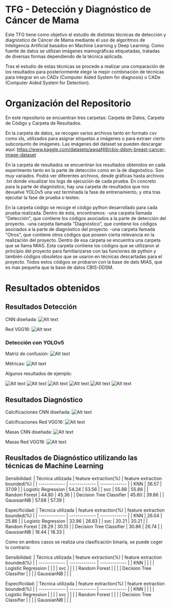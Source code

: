 # TFG - Detección y Diagnóstico de Cáncer de Mama

Este TFG tiene como objetivo el estudio de distintas técnicas de detección y diagnóstico de Cáncer de Mama mediante el uso de algoritmos de Inteligencia Artificial basados en Machine Learning y Deep Learning. Como fuente de datos se utilizan imágenes mamográficas etiquetadas, tratadas de diversas formas dependiendo de la técnica aplicada.

Tras el estudio de estas técnicas se procede a realizar una comparación de los resultados para posteriormente elegir la mejor combinación de técnicas para integrar en un CADx (Computer Aided System for diagnosis) o CADe (Computer Aided System for Detection).

# Organización del Repositorio

En este repositorio se encuentran tres carpetas: Carpeta de Datos, Carpeta de Código y Carpeta de Resultados.

En la carpeta de datos, se recogen varios archivos tanto en formato csv como xls, utilizados para asignar etiquetas a imágenes o para extraer cierto subconjunto de imágenes. Las imágenes del dataset se pueden descargar aquí: https://www.kaggle.com/datasets/awsaf49/cbis-ddsm-breast-cancer-image-dataset

En la carpeta de resultados se encuentran los resultados obtenidos en cada experimento tanto en la parte de detección como en la de diagnóstico. Son muy variados. Podrá ver diferentes archivos, desde gráficas hasta archivos .txt donde visualizar los logs de ejecución de cada prueba. En concreto para la parte de diagnóstico, hay una carpeta de resultados que nos devuelve YOLOv5 una vez terminada la fase de entrenamiento, y otra tras ejecutar la fase de prueba o testeo.

En la carpeta código se recoge el código python desarrollado para cada prueba realizada. Dentro de esta, encontramos:
  -una carpeta llamada "Detección", que contiene los códigos asociados a la parte de detección del proyecto.
  -una carpeta llamada "Diagnóstico", que contiene los códigos asociados a la parte de diagnóstico del proyecto.
  -una carpeta llamada "Otros", que contiene otros códigos que poseen cierta relevancia en la realización del proyecto. Dentro de esa carpeta se encuentra una carpeta que se llama MIAS. Esta carpeta contiene los códigos que se utilizaron al principio del proyecto para familiarizarse con las funciones de python y también códigos obsoletos que se usaron en técnicas descartadas para el proyecto. Todos estos códigos se probaron con la base de dats MIAS, que es mas pequeña que la base de datos CBIS-DDSM.

# Resultados obtenidos

## Resultados Detección

CNN diseñada:
![Alt text](https://github.com/frani1999/TFG---Detecci-n-y-Diagn-stico-de-Cancer-ce-Mama/blob/main/Resultados/Detecci%C3%B3n/My%20CNN%20and%20VGG16/Detection%20Result%20-%20My%20CNN.png)

Red VGG16:
![Alt text](https://github.com/frani1999/TFG---Detecci-n-y-Diagn-stico-de-Cancer-ce-Mama/blob/main/Resultados/Detecci%C3%B3n/My%20CNN%20and%20VGG16/Detection%20Result%20-%20VGG16.png)

### Detección con YOLOv5

Matriz de confusión:
![Alt text](https://github.com/frani1999/TFG---Detecci-n-y-Diagn-stico-de-Cancer-ce-Mama/blob/main/Resultados/Detecci%C3%B3n/YOLOv5/Train/confusion_matrix.png)

Métricas:
![Alt text](https://github.com/frani1999/TFG---Detecci-n-y-Diagn-stico-de-Cancer-ce-Mama/blob/main/Resultados/Detecci%C3%B3n/YOLOv5/Train/results.png)

Algunos resultados de ejemplo:

![Alt text](https://github.com/frani1999/TFG---Detecci-n-y-Diagn-stico-de-Cancer-ce-Mama/blob/main/Resultados/Detecci%C3%B3n/YOLOv5/Test/test1.jpg)
![Alt text](https://github.com/frani1999/TFG---Detecci-n-y-Diagn-stico-de-Cancer-ce-Mama/blob/main/Resultados/Detecci%C3%B3n/YOLOv5/Test/test11.jpg)
![Alt text](https://github.com/frani1999/TFG---Detecci-n-y-Diagn-stico-de-Cancer-ce-Mama/blob/main/Resultados/Detecci%C3%B3n/YOLOv5/Test/test19.jpg)
![Alt text](https://github.com/frani1999/TFG---Detecci-n-y-Diagn-stico-de-Cancer-ce-Mama/blob/main/Resultados/Detecci%C3%B3n/YOLOv5/Test/test22.jpg)
![Alt text](https://github.com/frani1999/TFG---Detecci-n-y-Diagn-stico-de-Cancer-ce-Mama/blob/main/Resultados/Detecci%C3%B3n/YOLOv5/Test/test33.jpg)
![Alt text](https://github.com/frani1999/TFG---Detecci-n-y-Diagn-stico-de-Cancer-ce-Mama/blob/main/Resultados/Detecci%C3%B3n/YOLOv5/Test/test5.jpg)

## Resultados Diagnóstico

Calcificaciones CNN diseñada:
![Alt text](https://github.com/frani1999/TFG---Detecci-n-y-Diagn-stico-de-Cancer-ce-Mama/blob/main/Resultados/Diagn%C3%B3stico/My%20CNN%20and%20VGG16/Calcificaciones/Calc%20Diagnosis%20My%20CNN.png)

Calcificaciones Red VGG16:
![Alt text](https://github.com/frani1999/TFG---Detecci-n-y-Diagn-stico-de-Cancer-ce-Mama/blob/main/Resultados/Diagn%C3%B3stico/My%20CNN%20and%20VGG16/Calcificaciones/Calc%20Diagnosis%20VGG16.png)

Masas CNN diseñada:
![Alt text](https://github.com/frani1999/TFG---Detecci-n-y-Diagn-stico-de-Cancer-ce-Mama/blob/main/Resultados/Diagn%C3%B3stico/My%20CNN%20and%20VGG16/Masas/Diagnosis_My_CNN_masses.png)

Masas Red VGG16:
![Alt text](https://github.com/frani1999/TFG---Detecci-n-y-Diagn-stico-de-Cancer-ce-Mama/blob/main/Resultados/Diagn%C3%B3stico/My%20CNN%20and%20VGG16/Masas/Diagnosis_VGG16_masses.png)

## Reusltados de Diagnóstico utilizando las técnicas de Machine Learning

Sensibilidad:
| Técnica utilizada | feature extraction(%) | feature extraction bounded(%) |
| ------------- | ------------- | ------------- |
| KNN | 36.57 | 37.09 |
| Logistic Regression | 54.24 | 53.56 |
| svc | 55.88 | 55.88 |
| Random Forest  | 44.80 | 45.36 |
| Decision Tree Classifier | 45.60 | 39.66 |
| GaussianNB | 57.68 | 57.39 |

Especificidad:
| Técnica utilizada | feature extraction(%) | feature extraction bounded(%) |
| ------------- | ------------- | ------------- |
| KNN | 26.04 | 25.86 |
| Logistic Regression | 33.96 | 26.83 |
| svc | 20.21 | 20.21 |
| Random Forest  | 28.29 | 30.13 |
| Decision Tree Classifier | 30.86 | 26.74 |
| GaussianNB | 18.44 | 18.33 |

Como en ambos casos se realiza una clasificación binaria, se puede coger lo contrario:

Sensibilidad:
| Técnica utilizada | feature extraction(%) | feature extraction bounded(%) |
| ------------- | ------------- | ------------- |
| KNN |  |  |
| Logistic Regression |  |  |
| svc |  |  |
| Random Forest  |  |  |
| Decision Tree Classifier |  |  |
| GaussianNB |  |  |

Especificidad:
| Técnica utilizada | feature extraction(%) | feature extraction bounded(%) |
| ------------- | ------------- | ------------- |
| KNN |  |  |
| Logistic Regression |  |  |
| svc |  |  |
| Random Forest  |  |  |
| Decision Tree Classifier |  |  |
| GaussianNB |  |  |
